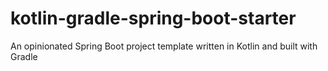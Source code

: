 # kotlin-gradle-spring-boot-starter
An opinionated Spring Boot project template written in Kotlin and built with Gradle

